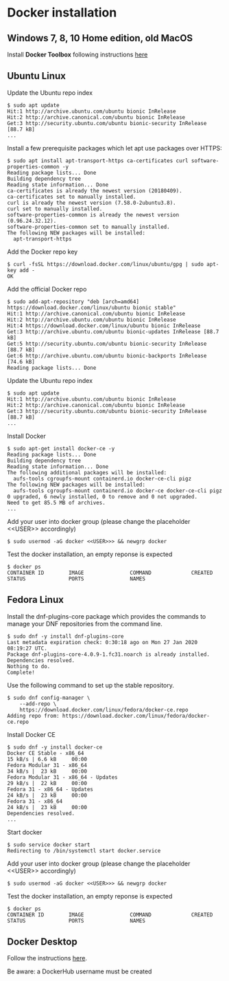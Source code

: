 # Docker installation

## Windows 7, 8, 10 Home edition, old MacOS

Install **Docker Toolbox** following instructions [here](https://docs.docker.com/toolbox/toolbox_install_windows)


## Ubuntu Linux

Update the Ubuntu repo index

```console
$ sudo apt update
Hit:1 http://archive.ubuntu.com/ubuntu bionic InRelease
Hit:2 http://archive.canonical.com/ubuntu bionic InRelease
Get:3 http://security.ubuntu.com/ubuntu bionic-security InRelease [88.7 kB]   
...
```

Install a few prerequisite packages which let apt use packages over HTTPS:

```console
$ sudo apt install apt-transport-https ca-certificates curl software-properties-common -y 
Reading package lists... Done
Building dependency tree       
Reading state information... Done
ca-certificates is already the newest version (20180409).
ca-certificates set to manually installed.
curl is already the newest version (7.58.0-2ubuntu3.8).
curl set to manually installed.
software-properties-common is already the newest version (0.96.24.32.12).
software-properties-common set to manually installed.
The following NEW packages will be installed:
  apt-transport-https
```


Add the Docker repo key

```console
$ curl -fsSL https://download.docker.com/linux/ubuntu/gpg | sudo apt-key add -
OK
```

Add the official Docker repo

```console
$ sudo add-apt-repository "deb [arch=amd64] https://download.docker.com/linux/ubuntu bionic stable"
Hit:1 http://archive.canonical.com/ubuntu bionic InRelease                Hit:2 http://archive.ubuntu.com/ubuntu bionic InRelease                   Hit:4 https://download.docker.com/linux/ubuntu bionic InRelease           Get:3 http://archive.ubuntu.com/ubuntu bionic-updates InRelease [88.7 kB]
Get:5 http://security.ubuntu.com/ubuntu bionic-security InRelease [88.7 kB]          
Get:6 http://archive.ubuntu.com/ubuntu bionic-backports InRelease [74.6 kB]                    
Reading package lists... Done                                      
```

Update the Ubuntu repo index

```console
$ sudo apt update
Hit:1 http://archive.ubuntu.com/ubuntu bionic InRelease
Hit:2 http://archive.canonical.com/ubuntu bionic InRelease
Get:3 http://security.ubuntu.com/ubuntu bionic-security InRelease [88.7 kB]   
...
```

Install Docker

```console
$ sudo apt-get install docker-ce -y 
Reading package lists... Done
Building dependency tree       
Reading state information... Done
The following additional packages will be installed:
  aufs-tools cgroupfs-mount containerd.io docker-ce-cli pigz
The following NEW packages will be installed:
  aufs-tools cgroupfs-mount containerd.io docker-ce docker-ce-cli pigz
0 upgraded, 6 newly installed, 0 to remove and 0 not upgraded.
Need to get 85.5 MB of archives.
...
```

Add your user into docker group (please change the placeholder \<\<USER\>\> accordingly)

```console
$ sudo usermod -aG docker <<USER>>> && newgrp docker
```

Test the docker installation, an empty reponse is expected
```console
$ docker ps
CONTAINER ID        IMAGE               COMMAND             CREATED             STATUS              PORTS               NAMES
```

## Fedora Linux

Install the dnf-plugins-core package which provides the commands to manage your DNF repositories from the command line.

```console
$ sudo dnf -y install dnf-plugins-core
Last metadata expiration check: 0:30:18 ago on Mon 27 Jan 2020 08:19:27 UTC.
Package dnf-plugins-core-4.0.9-1.fc31.noarch is already installed.
Dependencies resolved.
Nothing to do.
Complete!
```

Use the following command to set up the stable repository.


```console
$ sudo dnf config-manager \
    --add-repo \
    https://download.docker.com/linux/fedora/docker-ce.repo
Adding repo from: https://download.docker.com/linux/fedora/docker-ce.repo
```

Install Docker CE

```console
$ sudo dnf -y install docker-ce
Docker CE Stable - x86_64                                                                                                                                     15 kB/s | 6.6 kB     00:00    
Fedora Modular 31 - x86_64                                                                                                                                    34 kB/s |  23 kB     00:00    
Fedora Modular 31 - x86_64 - Updates                                                                                                                          29 kB/s |  22 kB     00:00    
Fedora 31 - x86_64 - Updates                                                                                                                                  24 kB/s |  23 kB     00:00    
Fedora 31 - x86_64                                                                                                                                            24 kB/s |  23 kB     00:00    
Dependencies resolved.
...
```

Start docker

```console
$ sudo service docker start
Redirecting to /bin/systemctl start docker.service
```

Add your user into docker group (please change the placeholder \<\<USER\>\> accordingly)

```console
$ sudo usermod -aG docker <<USER>>> && newgrp docker
```

Test the docker installation, an empty reponse is expected
```console
$ docker ps
CONTAINER ID        IMAGE               COMMAND             CREATED             STATUS              PORTS               NAMES
```



## Docker Desktop

Follow the instructions [here](https://www.docker.com/products/docker-desktop). 

Be aware: a DockerHub username must be created
